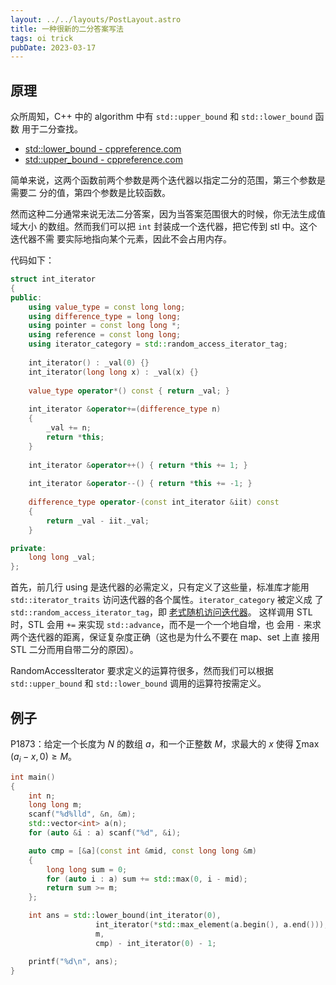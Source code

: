 ```yaml
---
layout: ../../layouts/PostLayout.astro
title: 一种很新的二分答案写法
tags: oi trick
pubDate: 2023-03-17
---
```


## 原理

众所周知，C++ 中的 algorithm 中有 `std::upper_bound` 和 `std::lower_bound` 函数
用于二分查找。

- [std::lower\_bound - cppreference.com](https://en.cppreference.com/w/cpp/algorithm/lower_bound)
- [std::upper\_bound - cppreference.com](https://en.cppreference.com/w/cpp/algorithm/upper_bound)

简单来说，这两个函数前两个参数是两个迭代器以指定二分的范围，第三个参数是需要二
分的值，第四个参数是比较函数。

然而这种二分通常来说无法二分答案，因为当答案范围很大的时候，你无法生成值域大小
的数组。然而我们可以把 `int` 封装成一个迭代器，把它传到 stl 中。这个迭代器不需
要实际地指向某个元素，因此不会占用内存。

代码如下：

```cpp
struct int_iterator
{
public:
	using value_type = const long long;
	using difference_type = long long;	
	using pointer = const long long *;
	using reference = const long long;
	using iterator_category = std::random_access_iterator_tag;
	
	int_iterator() : _val(0) {}
	int_iterator(long long x) : _val(x) {}
	
	value_type operator*() const { return _val; }
	
	int_iterator &operator+=(difference_type n)
	{
		_val += n;
		return *this;
	}
	
	int_iterator &operator++() { return *this += 1; }
	
	int_iterator &operator--() { return *this += -1; }
	
	difference_type operator-(const int_iterator &iit) const
	{
		return _val - iit._val;
	}

private:
	long long _val;
};
```

首先，前几行 using 是迭代器的必需定义，只有定义了这些量，标准库才能用 
`std::iterator_traits` 访问迭代器的各个属性。`iterator_category` 被定义成
了 `std::random_access_iterator_tag`，即
[老式随机访问迭代器](https://en.cppreference.com/w/cpp/named_req/RandomAccessIterator)。
这样调用 STL 时，STL 会用 `+=` 来实现 `std::advance`，而不是一个一个地自增，也
会用 `-` 来求两个迭代器的距离，保证复杂度正确（这也是为什么不要在 map、set 上直
接用 STL 二分而用自带二分的原因）。

RandomAccessIterator 要求定义的运算符很多，然而我们可以根据 `std::upper_bound` 
和 `std::lower_bound` 调用的运算符按需定义。

## 例子

P1873：给定一个长度为 $N$ 的数组 $a$，和一个正整数 $M$，求最大的 $x$ 使得 
$\sum \max\left(a_i-x, 0\right) \ge M$。

```cpp
int main()
{
	int n;
	long long m;
	scanf("%d%lld", &n, &m);
	std::vector<int> a(n);
	for (auto &i : a) scanf("%d", &i);

	auto cmp = [&a](const int &mid, const long long &m)
	{
		long long sum = 0;
		for (auto i : a) sum += std::max(0, i - mid);
		return sum >= m;
	};

	int ans = std::lower_bound(int_iterator(0), 
				   int_iterator(*std::max_element(a.begin(), a.end())), 
				   m, 
				   cmp) - int_iterator(0) - 1;

	printf("%d\n", ans);
}
```
